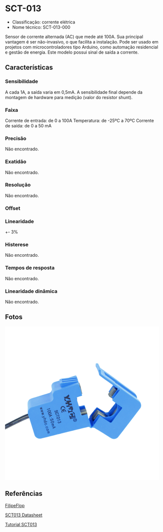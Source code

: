 # SCT-013

- Classificação: corrente elétrica
- Nome técnico: SCT-013-000

Sensor de corrente alternada (AC) que mede até 100A. Sua principal vantagem é ser não-invasivo, o que facilita a instalação.
Pode ser usado em projetos com microcontroladores tipo Arduino, como automação residencial e gestão de energia.
Este modelo possui sinal de saída a corrente.

## Características

### Sensibilidade
A cada 1A, a saída varia em 0,5mA.
A sensibilidade final depende da montagem de hardware para medição (valor do resistor shunt).

### Faixa
Corrente de entrada: de 0 a 100A
Temperatura: de -25ºC a 70ºC
Corrente de saída: de 0 a 50 mA

### Precisão
Não encontrado.

### Exatidão
Não encontrado.

### Resolução
Não encontrado.

### Offset

### Linearidade
+- 3%

### Histerese
Não encontrado.

### Tempos de resposta
Não encontrado.

### Linearidade dinâmica
Não encontrado.

## Fotos

![SCT013](imgs/sct013.png)

## Referências

[FilipeFlop](https://www.filipeflop.com/produto/sensor-de-corrente-nao-invasivo-100a-sct-013/)

[SCT013 Datasheet](https://storage.googleapis.com/baudaeletronicadatasheet/SCT-013.pdf)

[Tutorial SCT013](https://portal.vidadesilicio.com.br/sct-013-sensor-de-corrente-alternada/)
